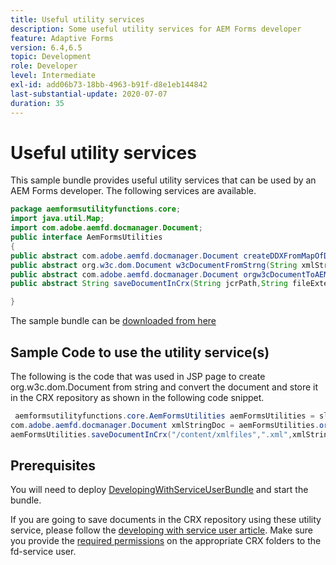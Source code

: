 ```yaml
---
title: Useful utility services
description: Some useful utility services for AEM Forms developer
feature: Adaptive Forms
version: 6.4,6.5
topic: Development
role: Developer
level: Intermediate
exl-id: add06b73-18bb-4963-b91f-d8e1eb144842
last-substantial-update: 2020-07-07
duration: 35
---
```

# Useful utility services

This sample bundle provides useful utility services that can be used by an AEM Forms developer. The following services are available.


```java
package aemformsutilityfunctions.core;
import java.util.Map;
import com.adobe.aemfd.docmanager.Document;
public interface AemFormsUtilities
{
public abstract com.adobe.aemfd.docmanager.Document createDDXFromMapOfDocuments(Map<String, com.adobe.aemfd.docmanager.Document> paramMap);
public abstract org.w3c.dom.Document w3cDocumentFromStrng(String xmlString);
public abstract com.adobe.aemfd.docmanager.Document orgw3cDocumentToAEMFDDocument(org.w3c.dom.Document xmlDocument);
public abstract String saveDocumentInCrx(String jcrPath,String fileExtension, Document documentToSave);

}

```

The sample bundle can be [downloaded from here](assets/aemformsutilityfunctions.aemformsutilityfunctions.core-1.0-SNAPSHOT.jar)

## Sample Code to use the utility service(s)

The following is the code that was used in JSP page to create org.w3c.dom.Document from string and convert the document and store it in the CRX repository as shown in the following code snippet.

```java
 aemformsutilityfunctions.core.AemFormsUtilities aemFormsUtilities = sling.getService(aemformsutilityfunctions.core.AemFormsUtilities.class);
com.adobe.aemfd.docmanager.Document xmlStringDoc = aemFormsUtilities.orgw3cDocumentToAEMFDDocument(aemFormsUtilities.w3cDocumentFromStrng("<data><fname>Girish</fname></data>"));
aemFormsUtilities.saveDocumentInCrx("/content/xmlfiles",".xml",xmlStringDoc);
```

## Prerequisites


You will need to deploy [DevelopingWithServiceUserBundle](https://experienceleague.adobe.com/docs/experience-manager-learn/assets/DevelopingWithServiceUser.jar) and start the bundle.


If you are going to save documents in the CRX repository using these utility service, please follow the [developing with service user article](https://experienceleague.adobe.com/docs/experience-manager-learn/forms/adaptive-forms/service-user-tutorial-develop.html?lang=en#adaptive-forms). Make sure you provide the [required permissions](http://localhost:4502/useradmin) on the appropriate CRX folders to the fd-service user.
